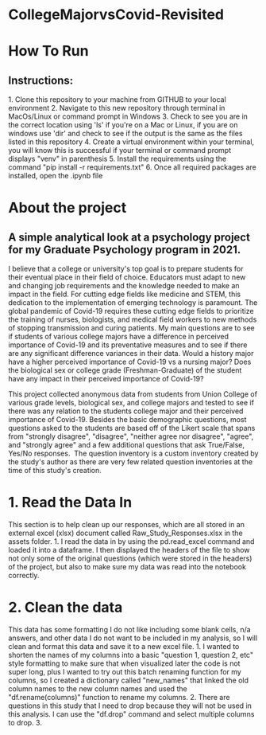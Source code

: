 
# CollegeMajorvsCovid-Revisited

# How To Run
## Instructions:

<p> 
1. Clone this repository to your machine from GITHUB to your local environment
2. Navigate to this new repository through terminal in MacOs/Linux or command prompt in Windows
3. Check to see you are in the correct location using 'ls' if you're on a Mac or Linux, if you are on windows use 'dir' and check to see if the output is the same as the files listed in this repository 
4. Create a virtual environment within your terminal, you will know this is successful if your terminal or command prompt displays "venv" in parenthesis 
5. Install the requirements using the command "pip install -r requirements.txt"
6. Once all required packages are installed, open the .ipynb file 

# About the project
## A simple analytical look at a psychology project for my Graduate Psychology program in 2021. 

<p> I believe that a college or university's top goal is to prepare students for their eventual place in their field of choice. Educators must adapt to new and changing job requirements and the knowledge needed to make an impact in the field. For cutting edge fields like medicine and STEM, this dedication to the implementation of emerging technology is paramount. The global pandemic of Covid-19 requires these cutting edge fields to prioritize the training of nurses, biologists, and medical field workers to new methods of stopping transmission and curing patients. My main questions are to see if students of various college majors have a difference in perceived importance of Covid-19 and its preventative measures and to see if there are any significant difference variances in their data. Would a history major have a higher perceived importance of Covid-19 vs a nursing major? Does the biological sex or college grade (Freshman-Graduate) of the student have any impact in their perceived importance of Covid-19?

This project collected anonymous data from students from Union College of various grade levels, biological sex, and college majors and tested to see if there was any relation to the students college major and their perceived importance of Covid-19. Besides the basic demographic questions, most questions asked to the students are based off of the Likert scale that spans from "strongly disagree", "disagree", "neither agree nor disagree", "agree", and "strongly agree" and a few additional questions that ask True/False, Yes/No responses.  The question inventory is a custom inventory created by the study's author as there are very few related question inventories at the time of this study's creation. </p>

# 1. Read the Data In

<p> This section is to help clean up our responses, which are all stored in an external excel (xlsx) document called Raw_Study_Responses.xlsx in the assets folder. 
1. I read the data in by using the pd.read_excel command and loaded it into a dataframe. I then displayed the headers of the file to show not only some of the original questions (which were stored in the headers) of the project, but also to make sure my data was read into the notebook correctly.
</p>

# 2. Clean the data

<p> This data has some formatting I do not like including some blank cells, n/a answers, and other data I do not want to be included in my analysis, so I will clean and format this data and save it to a new excel file.
1. I wanted to shorten the names of my columns into a basic "question 1, question 2, etc" style formatting to make sure that when visualized later the code is not super long, plus I wanted to try out this batch renaming function for my columns, so I created a dictionary called "new_names" that linked the old column names to the new column names and used the "df.rename(columns)" function to rename my columns.
2. There are questions in this study that I need to drop because they will not be used in this analysis. I can use the "df.drop" command and select multiple columns to drop.
3. 
</p>